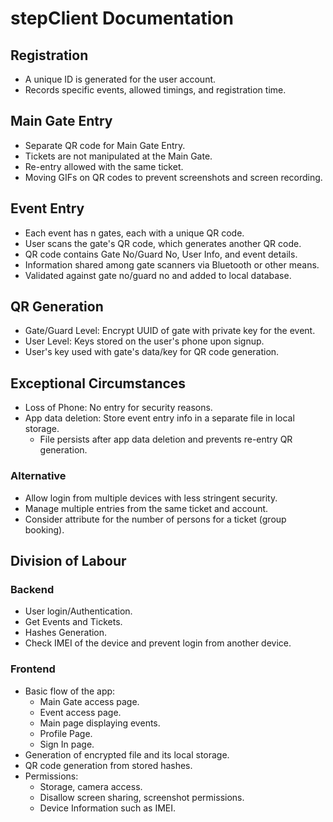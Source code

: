 # stepClient Documentation

## Registration

- A unique ID is generated for the user account.
- Records specific events, allowed timings, and registration time.

## Main Gate Entry

- Separate QR code for Main Gate Entry.
- Tickets are not manipulated at the Main Gate.
- Re-entry allowed with the same ticket.
- Moving GIFs on QR codes to prevent screenshots and screen recording.

## Event Entry

- Each event has n gates, each with a unique QR code.
- User scans the gate's QR code, which generates another QR code.
- QR code contains Gate No/Guard No, User Info, and event details.
- Information shared among gate scanners via Bluetooth or other means.
- Validated against gate no/guard no and added to local database.

## QR Generation

- Gate/Guard Level: Encrypt UUID of gate with private key for the event.
- User Level: Keys stored on the user's phone upon signup.
- User's key used with gate's data/key for QR code generation.

## Exceptional Circumstances

- Loss of Phone: No entry for security reasons.
- App data deletion: Store event entry info in a separate file in local storage.
  - File persists after app data deletion and prevents re-entry QR generation.

### Alternative

- Allow login from multiple devices with less stringent security.
- Manage multiple entries from the same ticket and account.
- Consider attribute for the number of persons for a ticket (group booking).

## Division of Labour

### Backend

- User login/Authentication.
- Get Events and Tickets.
- Hashes Generation.
- Check IMEI of the device and prevent login from another device.

### Frontend

- Basic flow of the app:
  - Main Gate access page.
  - Event access page.
  - Main page displaying events.
  - Profile Page.
  - Sign In page.
- Generation of encrypted file and its local storage.
- QR code generation from stored hashes.
- Permissions:
  - Storage, camera access.
  - Disallow screen sharing, screenshot permissions.
  - Device Information such as IMEI.
